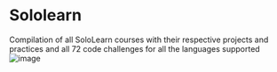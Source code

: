 # Sololearn


Compilation of all SoloLearn courses with their respective projects and practices and all 72 code challenges for all the languages supported 
![image](https://github.com/kmilliner/Sololearn/assets/11633415/a3132b81-0780-4480-9ff8-20306d2c517f)
